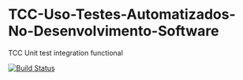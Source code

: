 # TCC-Uso-Testes-Automatizados-No-Desenvolvimento-Software
TCC Unit test integration functional

[![Build Status](https://travis-ci.org/isnack/tcc-testes-automatizados.svg?branch=master)](https://travis-ci.org/isnack/tcc-testes-automatizados)
